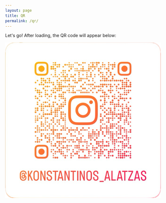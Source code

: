```yaml
---
layout: page
title: QR
permalink: /qr/
---
```


Let's go! After loading, the QR code will appear below:

[![@konstantinos_alatzas](/assets/qr.png "@konstantinos_alatzas")](https://www.instagram.com/konstantinos_alatzas)
